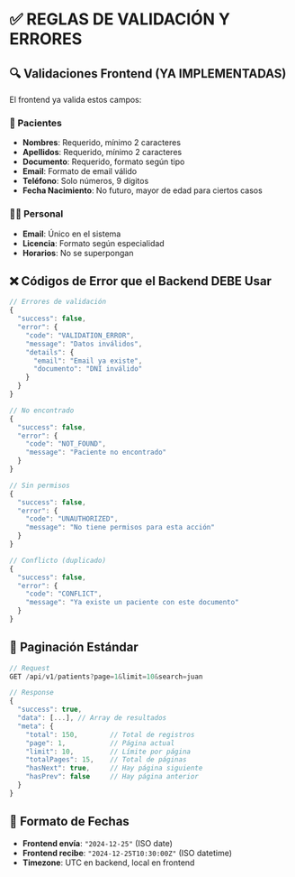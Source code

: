 # ✅ REGLAS DE VALIDACIÓN Y ERRORES

## 🔍 Validaciones Frontend (YA IMPLEMENTADAS)
El frontend ya valida estos campos:

### 👥 Pacientes
- **Nombres**: Requerido, mínimo 2 caracteres
- **Apellidos**: Requerido, mínimo 2 caracteres
- **Documento**: Requerido, formato según tipo
- **Email**: Formato de email válido
- **Teléfono**: Solo números, 9 dígitos
- **Fecha Nacimiento**: No futuro, mayor de edad para ciertos casos

### 👨‍⚕️ Personal
- **Email**: Único en el sistema
- **Licencia**: Formato según especialidad
- **Horarios**: No se superpongan

## ❌ Códigos de Error que el Backend DEBE Usar
```javascript
// Errores de validación
{
  "success": false,
  "error": {
    "code": "VALIDATION_ERROR",
    "message": "Datos inválidos",
    "details": {
      "email": "Email ya existe",
      "documento": "DNI inválido"
    }
  }
}

// No encontrado
{
  "success": false,
  "error": {
    "code": "NOT_FOUND",
    "message": "Paciente no encontrado"
  }
}

// Sin permisos
{
  "success": false,
  "error": {
    "code": "UNAUTHORIZED",
    "message": "No tiene permisos para esta acción"
  }
}

// Conflicto (duplicado)
{
  "success": false,
  "error": {
    "code": "CONFLICT",
    "message": "Ya existe un paciente con este documento"
  }
}
```

## 🔄 Paginación Estándar
```javascript
// Request
GET /api/v1/patients?page=1&limit=10&search=juan

// Response
{
  "success": true,
  "data": [...], // Array de resultados
  "meta": {
    "total": 150,        // Total de registros
    "page": 1,           // Página actual
    "limit": 10,         // Límite por página
    "totalPages": 15,    // Total de páginas
    "hasNext": true,     // Hay página siguiente
    "hasPrev": false     // Hay página anterior
  }
}
```

## 📅 Formato de Fechas
- **Frontend envía**: `"2024-12-25"` (ISO date)
- **Frontend recibe**: `"2024-12-25T10:30:00Z"` (ISO datetime)
- **Timezone**: UTC en backend, local en frontend